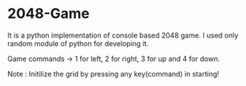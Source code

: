 # 2048-Game

It is a python implementation of console based 2048 game. I used only random module of python for developing it.

Game commands -> 1 for left, 2 for right, 3 for up and 4 for down.

Note : Initilize the grid by pressing any key(command) in starting!

